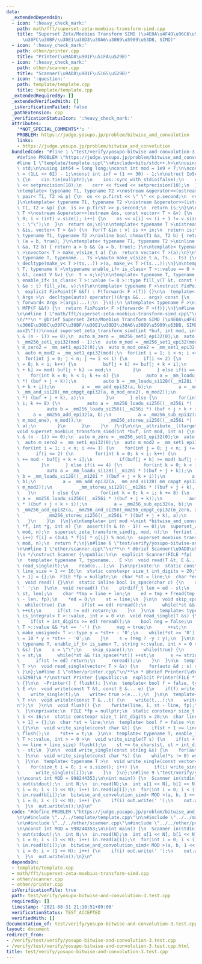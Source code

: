 ```yaml
---
data:
  _extendedDependsOn:
  - icon: ':heavy_check_mark:'
    path: math/fft/superset-zeta-moebius-transform-simd.cpp
    title: "Superset Zeta/Moebius Transform SIMD (\u4E0A\u4F4D\u96C6\u5408\u306E\u30BC\
      \u30FC\u30BF/\u30E1\u30D3\u30A6\u30B9\u5909\u63DB, SIMD)"
  - icon: ':heavy_check_mark:'
    path: other/printer.cpp
    title: "Printer(\u9AD8\u901F\u51FA\u529B)"
  - icon: ':heavy_check_mark:'
    path: other/scanner.cpp
    title: "Scanner(\u9AD8\u901F\u5165\u529B)"
  - icon: ':question:'
    path: template/template.cpp
    title: template/template.cpp
  _extendedRequiredBy: []
  _extendedVerifiedWith: []
  _isVerificationFailed: false
  _pathExtension: cpp
  _verificationStatusIcon: ':heavy_check_mark:'
  attributes:
    '*NOT_SPECIAL_COMMENTS*': ''
    PROBLEM: https://judge.yosupo.jp/problem/bitwise_and_convolution
    links:
    - https://judge.yosupo.jp/problem/bitwise_and_convolution
  bundledCode: "#line 1 \"test/verify/yosupo-bitwise-and-convolution-3.test.cpp\"\n\
    #define PROBLEM \"https://judge.yosupo.jp/problem/bitwise_and_convolution\"\n\n\
    #line 1 \"template/template.cpp\"\n#include<bits/stdc++.h>\n\nusing namespace\
    \ std;\n\nusing int64 = long long;\nconst int mod = 1e9 + 7;\n\nconst int64 infll\
    \ = (1LL << 62) - 1;\nconst int inf = (1 << 30) - 1;\n\nstruct IoSetup {\n  IoSetup()\
    \ {\n    cin.tie(nullptr);\n    ios::sync_with_stdio(false);\n    cout << fixed\
    \ << setprecision(10);\n    cerr << fixed << setprecision(10);\n  }\n} iosetup;\n\
    \ntemplate< typename T1, typename T2 >\nostream &operator<<(ostream &os, const\
    \ pair< T1, T2 >& p) {\n  os << p.first << \" \" << p.second;\n  return os;\n\
    }\n\ntemplate< typename T1, typename T2 >\nistream &operator>>(istream &is, pair<\
    \ T1, T2 > &p) {\n  is >> p.first >> p.second;\n  return is;\n}\n\ntemplate< typename\
    \ T >\nostream &operator<<(ostream &os, const vector< T > &v) {\n  for(int i =\
    \ 0; i < (int) v.size(); i++) {\n    os << v[i] << (i + 1 != v.size() ? \" \"\
    \ : \"\");\n  }\n  return os;\n}\n\ntemplate< typename T >\nistream &operator>>(istream\
    \ &is, vector< T > &v) {\n  for(T &in : v) is >> in;\n  return is;\n}\n\ntemplate<\
    \ typename T1, typename T2 >\ninline bool chmax(T1 &a, T2 b) { return a < b &&\
    \ (a = b, true); }\n\ntemplate< typename T1, typename T2 >\ninline bool chmin(T1\
    \ &a, T2 b) { return a > b && (a = b, true); }\n\ntemplate< typename T = int64\
    \ >\nvector< T > make_v(size_t a) {\n  return vector< T >(a);\n}\n\ntemplate<\
    \ typename T, typename... Ts >\nauto make_v(size_t a, Ts... ts) {\n  return vector<\
    \ decltype(make_v< T >(ts...)) >(a, make_v< T >(ts...));\n}\n\ntemplate< typename\
    \ T, typename V >\ntypename enable_if< is_class< T >::value == 0 >::type fill_v(T\
    \ &t, const V &v) {\n  t = v;\n}\n\ntemplate< typename T, typename V >\ntypename\
    \ enable_if< is_class< T >::value != 0 >::type fill_v(T &t, const V &v) {\n  for(auto\
    \ &e : t) fill_v(e, v);\n}\n\ntemplate< typename F >\nstruct FixPoint : F {\n\
    \  explicit FixPoint(F &&f) : F(forward< F >(f)) {}\n\n  template< typename...\
    \ Args >\n  decltype(auto) operator()(Args &&... args) const {\n    return F::operator()(*this,\
    \ forward< Args >(args)...);\n  }\n};\n \ntemplate< typename F >\ninline decltype(auto)\
    \ MFP(F &&f) {\n  return FixPoint< F >{forward< F >(f)};\n}\n#line 4 \"test/verify/yosupo-bitwise-and-convolution-3.test.cpp\"\
    \n\n#line 1 \"math/fft/superset-zeta-moebius-transform-simd.cpp\"\n#include <immintrin.h>\n\
    \n/**\n * @brief Superset Zeta/Moebius Transform SIMD (\u4E0A\u4F4D\u96C6\u5408\
    \u306E\u30BC\u30FC\u30BF/\u30E1\u30D3\u30A6\u30B9\u5909\u63DB, SIMD)\n */\n__attribute__((target(\"\
    avx2\")))\nvoid superset_zeta_transform_simd(int *buf, int mod, int n) {\n  assert((n\
    \ & (n - 1)) == 0);\n  auto m_zero = _mm256_set1_epi32(0);\n  auto m_mod_one =\
    \ _mm256_set1_epi32(mod - 1);\n  auto m_mod = _mm256_set1_epi32(mod);\n  auto\
    \ m_zero2 = _mm_set1_epi32(0);\n  auto m_mod_one2 = _mm_set1_epi32(mod - 1);\n\
    \  auto m_mod2 = _mm_set1_epi32(mod);\n  for(int i = 1; i < n; i <<= 1) {\n  \
    \  for(int j = 0; j < n; j += i << 1) {\n      if(i <= 2) {\n        for(int k\
    \ = 0; k < i; k++) {\n          buf[j + k] += buf[j + k + i];\n          if(buf[j\
    \ + k] >= mod) buf[j + k] -= mod;\n        }\n      } else if(i == 4) {\n    \
    \    for(int k = 0; k < i; k += 4) {\n          auto a = _mm_loadu_si128((__m128i\
    \ *) (buf + j + k));\n          auto b = _mm_loadu_si128((__m128i *) (buf + j\
    \ + k + i));\n          a = _mm_add_epi32(a, b);\n          a = _mm_sub_epi32(a,\
    \ _mm_and_si128(_mm_cmpgt_epi32(a, m_mod_one2), m_mod2));\n          _mm_storeu_si128((__m128i\
    \ *) (buf + j + k), a);\n        }\n      } else {\n        for(int k = 0; k <\
    \ i; k += 8) {\n          auto a = _mm256_loadu_si256((__m256i *) (buf + j + k));\n\
    \          auto b = _mm256_loadu_si256((__m256i *) (buf + j + k + i));\n     \
    \     a = _mm256_add_epi32(a, b);\n          a = _mm256_sub_epi32(a, _mm256_and_si256(_mm256_cmpgt_epi32(a,\
    \ m_mod_one), m_mod));\n          _mm256_storeu_si256((__m256i *) (buf + j + k),\
    \ a);\n        }\n      }\n    }\n  }\n}\n\n\n__attribute__((target(\"avx2\")))\n\
    void superset_moebius_transform_simd(int *buf, int mod, int n) {\n  assert((n\
    \ & (n - 1)) == 0);\n  auto m_zero = _mm256_set1_epi32(0);\n  auto m_mod = _mm256_set1_epi32(mod);\n\
    \  auto m_zero2 = _mm_set1_epi32(0);\n  auto m_mod2 = _mm_set1_epi32(mod);\n \
    \ for(int i = 1; i < n; i <<= 1) {\n    for(int j = 0; j < n; j += i << 1) {\n\
    \      if(i <= 2) {\n        for(int k = 0; k < i; k++) {\n          buf[j + k]\
    \ += mod - buf[j + k + i];\n          if(buf[j + k] >= mod) buf[j + k] -= mod;\n\
    \        }\n      } else if(i == 4) {\n        for(int k = 0; k < i; k += 4) {\n\
    \          auto a = _mm_loadu_si128((__m128i * )(buf + j + k));\n          auto\
    \ b = _mm_loadu_si128((__m128i * )(buf + j + k + i));\n          a = _mm_sub_epi32(a,\
    \ b);\n          a = _mm_add_epi32(a, _mm_and_si128(_mm_cmpgt_epi32(m_zero2, a),\
    \ m_mod2));\n          _mm_storeu_si128((__m128i * )(buf + j + k), a);\n     \
    \   }\n      } else {\n        for(int k = 0; k < i; k += 8) {\n          auto\
    \ a = _mm256_loadu_si256((__m256i * )(buf + j + k));\n          auto b = _mm256_loadu_si256((__m256i\
    \ * )(buf + j + k + i));\n          a = _mm256_sub_epi32(a, b);\n          a =\
    \ _mm256_add_epi32(a, _mm256_and_si256(_mm256_cmpgt_epi32(m_zero, a), m_mod));\n\
    \          _mm256_storeu_si256((__m256i * )(buf + j + k), a);\n        }\n   \
    \   }\n    }\n  }\n}\n\ntemplate< int mod >\nint *bitwise_and_convolution_simd(int\
    \ *f, int *g, int n) {\n  assert((n & (n - 1)) == 0);\n  superset_zeta_transform_simd(f,\
    \ mod, n);\n  superset_zeta_transform_simd(g, mod, n);\n  for(int i = 0; i < n;\
    \ i++) f[i] = (1uLL * f[i] * g[i]) % mod;\n  superset_moebius_transform_simd(f,\
    \ mod, n);\n  return f;\n}\n#line 6 \"test/verify/yosupo-bitwise-and-convolution-3.test.cpp\"\
    \n\n#line 1 \"other/scanner.cpp\"\n/**\n * @brief Scanner(\u9AD8\u901F\u5165\u529B\
    )\n */\nstruct Scanner {\npublic:\n\n  explicit Scanner(FILE *fp) : fp(fp) {}\n\
    \n  template< typename T, typename... E >\n  void read(T &t, E &... e) {\n   \
    \ read_single(t);\n    read(e...);\n  }\n\nprivate:\n  static constexpr size_t\
    \ line_size = 1 << 16;\n  static constexpr size_t int_digits = 20;\n  char line[line_size\
    \ + 1] = {};\n  FILE *fp = nullptr;\n  char *st = line;\n  char *ed = line;\n\n\
    \  void read() {}\n\n  static inline bool is_space(char c) {\n    return c <=\
    \ ' ';\n  }\n\n  void reread() {\n    ptrdiff_t len = ed - st;\n    memmove(line,\
    \ st, len);\n    char *tmp = line + len;\n    ed = tmp + fread(tmp, 1, line_size\
    \ - len, fp);\n    *ed = 0;\n    st = line;\n  }\n\n  void skip_space() {\n  \
    \  while(true) {\n      if(st == ed) reread();\n      while(*st && is_space(*st))\
    \ ++st;\n      if(st != ed) return;\n    }\n  }\n\n  template< typename T, enable_if_t<\
    \ is_integral< T >::value, int > = 0 >\n  void read_single(T &s) {\n    skip_space();\n\
    \    if(st + int_digits >= ed) reread();\n    bool neg = false;\n    if(is_signed<\
    \ T >::value && *st == '-') {\n      neg = true;\n      ++st;\n    }\n    typename\
    \ make_unsigned< T >::type y = *st++ - '0';\n    while(*st >= '0') {\n      y\
    \ = 10 * y + *st++ - '0';\n    }\n    s = (neg ? -y : y);\n  }\n\n  template<\
    \ typename T, enable_if_t< is_same< T, string >::value, int > = 0 >\n  void read_single(T\
    \ &s) {\n    s = \"\";\n    skip_space();\n    while(true) {\n      char *base\
    \ = st;\n      while(*st && !is_space(*st)) ++st;\n      s += string(base, st);\n\
    \      if(st != ed) return;\n      reread();\n    }\n  }\n\n  template< typename\
    \ T >\n  void read_single(vector< T > &s) {\n    for(auto &d : s) read(d);\n \
    \ }\n};\n#line 1 \"other/printer.cpp\"\n/**\n * @brief Printer(\u9AD8\u901F\u51FA\
    \u529B)\n */\nstruct Printer {\npublic:\n  explicit Printer(FILE *fp) : fp(fp)\
    \ {}\n\n  ~Printer() { flush(); }\n\n  template< bool f = false, typename T, typename...\
    \ E >\n  void write(const T &t, const E &... e) {\n    if(f) write_single(' ');\n\
    \    write_single(t);\n    write< true >(e...);\n  }\n\n  template< typename...\
    \ T >\n  void writeln(const T &...t) {\n    write(t...);\n    write_single('\\\
    n');\n  }\n\n  void flush() {\n    fwrite(line, 1, st - line, fp);\n    st = line;\n\
    \  }\n\nprivate:\n  FILE *fp = nullptr;\n  static constexpr size_t line_size =\
    \ 1 << 16;\n  static constexpr size_t int_digits = 20;\n  char line[line_size\
    \ + 1] = {};\n  char *st = line;\n\n  template< bool f = false >\n  void write()\
    \ {}\n\n  void write_single(const char &t) {\n    if(st + 1 >= line + line_size)\
    \ flush();\n    *st++ = t;\n  }\n\n  template< typename T, enable_if_t< is_integral<\
    \ T >::value, int > = 0 >\n  void write_single(T s) {\n    if(st + int_digits\
    \ >= line + line_size) flush();\n    st += to_chars(st, st + int_digits, s).ptr\
    \ - st;\n  }\n\n  void write_single(const string &s) {\n    for(auto &c: s) write_single(c);\n\
    \  }\n\n  void write_single(const char *s) {\n    while(*s != 0) write_single(*s++);\n\
    \  }\n\n  template< typename T >\n  void write_single(const vector< T > &s) {\n\
    \    for(size_t i = 0; i < s.size(); i++) {\n      if(i) write_single(' ');\n\
    \      write_single(s[i]);\n    }\n  }\n};\n#line 9 \"test/verify/yosupo-bitwise-and-convolution-3.test.cpp\"\
    \n\nconst int MOD = 998244353;\n\nint main() {\n  Scanner in(stdin);\n  Printer\
    \ out(stdout);\n  int N;\n  in.read(N);\n  int a[1 << N], b[1 << N];\n  for(int\
    \ i = 0; i < (1 << N); i++) in.read(a[i]);\n  for(int i = 0; i < (1 << N); i++)\
    \ in.read(b[i]);\n  bitwise_and_convolution_simd< MOD >(a, b, 1 << N);\n  for(int\
    \ i = 0; i < (1 << N); i++) {\n    if(i) out.write(' ');\n    out.write(a[i]);\n\
    \  }\n  out.writeln();\n}\n"
  code: "#define PROBLEM \"https://judge.yosupo.jp/problem/bitwise_and_convolution\"\
    \n\n#include \"../../template/template.cpp\"\n\n#include \"../../math/fft/superset-zeta-moebius-transform-simd.cpp\"\
    \n\n#include \"../../other/scanner.cpp\"\n#include \"../../other/printer.cpp\"\
    \n\nconst int MOD = 998244353;\n\nint main() {\n  Scanner in(stdin);\n  Printer\
    \ out(stdout);\n  int N;\n  in.read(N);\n  int a[1 << N], b[1 << N];\n  for(int\
    \ i = 0; i < (1 << N); i++) in.read(a[i]);\n  for(int i = 0; i < (1 << N); i++)\
    \ in.read(b[i]);\n  bitwise_and_convolution_simd< MOD >(a, b, 1 << N);\n  for(int\
    \ i = 0; i < (1 << N); i++) {\n    if(i) out.write(' ');\n    out.write(a[i]);\n\
    \  }\n  out.writeln();\n}\n"
  dependsOn:
  - template/template.cpp
  - math/fft/superset-zeta-moebius-transform-simd.cpp
  - other/scanner.cpp
  - other/printer.cpp
  isVerificationFile: true
  path: test/verify/yosupo-bitwise-and-convolution-3.test.cpp
  requiredBy: []
  timestamp: '2021-08-31 21:10:51+09:00'
  verificationStatus: TEST_ACCEPTED
  verifiedWith: []
documentation_of: test/verify/yosupo-bitwise-and-convolution-3.test.cpp
layout: document
redirect_from:
- /verify/test/verify/yosupo-bitwise-and-convolution-3.test.cpp
- /verify/test/verify/yosupo-bitwise-and-convolution-3.test.cpp.html
title: test/verify/yosupo-bitwise-and-convolution-3.test.cpp
---
```

